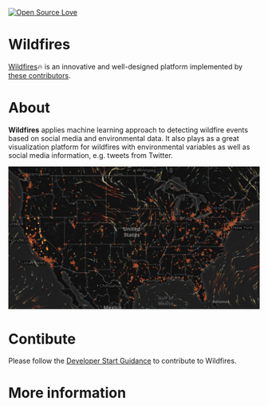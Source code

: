 [![Open Source Love](https://badges.frapsoft.com/os/v1/open-source-150x25.png?v=103)](https://github.com/ellerbrock/open-source-badges/)


# Wildfires

[Wildfires](http://wildfires.ics.uci.edu:2333):fire: is an innovative and well-designed platform implemented by [these contributors](https://github.com/Yicong-Huang/Wildfires/graphs/contributors).

# About

**Wildfires** applies machine learning approach to detecting wildfire events based on social media and environmental data. 
It also plays as a great visualization platform for wildfires with environmental variables as well as social media information, e.g. tweets from Twitter.

![](./images/wildfires_readme.jpg)

# Contibute
Please follow the [Developer Start Guidance](https://github.com/ISG-ICS/Wildfires/wiki/Developer-Start-Guidance) to contribute to Wildfires.



# More information


